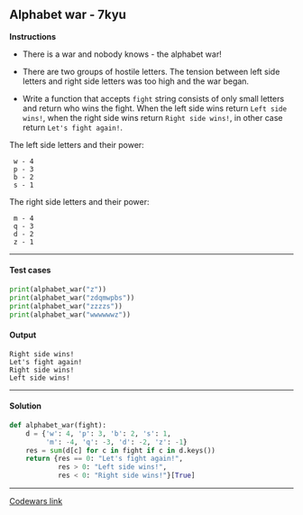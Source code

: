 ## Alphabet war - 7kyu

**Instructions**

- There is a war and nobody knows - the alphabet war!

- There are two groups of hostile letters. The tension between left side letters and right side letters was too high and the war began.

- Write a function that accepts `fight` string consists of only small letters and return who wins the fight. When the left side wins return `Left side wins!`, when the right side wins return `Right side wins!`, in other case return `Let's fight again!`.

The left side letters and their power:
```
 w - 4
 p - 3
 b - 2
 s - 1
```

The right side letters and their power: 
```
 m - 4
 q - 3
 d - 2
 z - 1
```

---

#### Test cases

```python
print(alphabet_war("z"))       
print(alphabet_war("zdqmwpbs")) 
print(alphabet_war("zzzzs"))    
print(alphabet_war("wwwwwwz"))  
```

#### Output 
```
Right side wins!
Let's fight again!
Right side wins!
Left side wins!
```

---

#### Solution

```python
def alphabet_war(fight): 
    d = {'w': 4, 'p': 3, 'b': 2, 's': 1,
         'm': -4, 'q': -3, 'd': -2, 'z': -1}
    res = sum(d[c] for c in fight if c in d.keys())
    return {res == 0: "Let's fight again!", 
            res > 0: "Left side wins!", 
            res < 0: "Right side wins!"}[True]
```

---

[Codewars link](https://www.codewars.com/kata/59377c53e66267c8f6000027)
